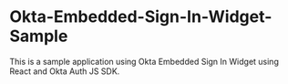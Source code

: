 # Okta-Embedded-Sign-In-Widget-Sample
This is a sample application using Okta Embedded Sign In Widget using React and Okta Auth JS SDK.
